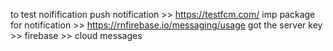 to test noifification push notification >> https://testfcm.com/
imp package for notification >> https://rnfirebase.io/messaging/usage
got the server key >> firebase >> cloud messages 
